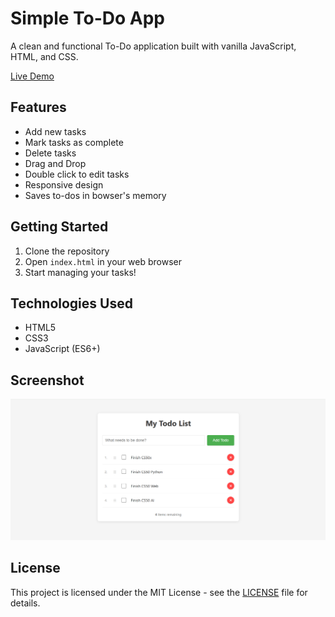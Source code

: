 # Simple To-Do App

A clean and functional To-Do application built with vanilla JavaScript, HTML, and CSS.

[Live Demo](https://greg-182.github.io/todo/)


## Features
- Add new tasks
- Mark tasks as complete
- Delete tasks
- Drag and Drop
- Double click to edit tasks
- Responsive design
- Saves to-dos in bowser's memory

## Getting Started
1. Clone the repository
2. Open `index.html` in your web browser
3. Start managing your tasks!

## Technologies Used
- HTML5
- CSS3
- JavaScript (ES6+)

## Screenshot
![To-Do App Screenshot](./images/screenshot.png)

## License
This project is licensed under the MIT License - see the [LICENSE](LICENSE) file for details.
